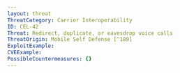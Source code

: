 ```yaml
---
layout: threat
ThreatCategory: Carrier Interoperability
ID: CEL-42
Threat: Redirect, duplicate, or eavesdrop voice calls
ThreatOrigin: Mobile Self Defense [^189]
ExploitExample:
CVEExample:
PossibleCountermeasures: {}
---
```

